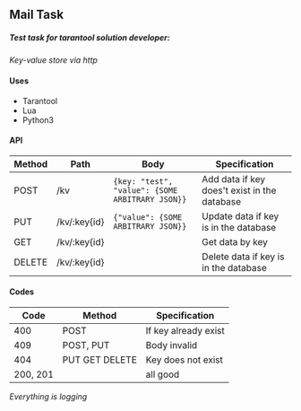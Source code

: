 ##                                               Mail Task


##### Test task for tarantool solution developer:
 *Key-value store via http* 
 
 #### Uses
+ Tarantool
+ Lua
+ Python3


#### API
 Method | Path | Body  | Specification
--- | --- | --- | --- 
 POST |/kv | ```{key: "test", "value": {SOME ARBITRARY JSON}}  ``` | Add data if key does't exist in the database
PUT |  /kv/:key{id} | ```{"value": {SOME ARBITRARY JSON}} ``` | Update data if key is in the database
GET | /kv/:key{id} |  | Get data by key 
DELETE | /kv/:key{id} | | Delete data if key is in the database

#### Codes
Code | Method | Specification
--- | --- | --- 
400|POST| If key already exist
409|POST, PUT| Body invalid
404|PUT GET DELETE| Key does not exist
200, 201| | all good

*Everything is logging*




